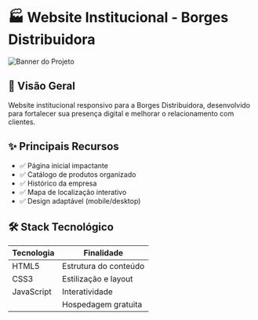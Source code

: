 # 🏭 Website Institucional - Borges Distribuidora

![Banner do Projeto](assets/img/banner.jpg)

## 📌 Visão Geral
Website institucional responsivo para a Borges Distribuidora, desenvolvido para fortalecer sua presença digital e melhorar o relacionamento com clientes.

## ✨ Principais Recursos
- ✅ Página inicial impactante
- ✅ Catálogo de produtos organizado
- ✅ Histórico da empresa
- ✅ Mapa de localização interativo
- ✅ Design adaptável (mobile/desktop)

## 🛠 Stack Tecnológico
| Tecnologia | Finalidade |
|------------|------------|
| HTML5 | Estrutura do conteúdo |
| CSS3 | Estilização e layout |
| JavaScript | Interatividade |
| | Hospedagem gratuita |
